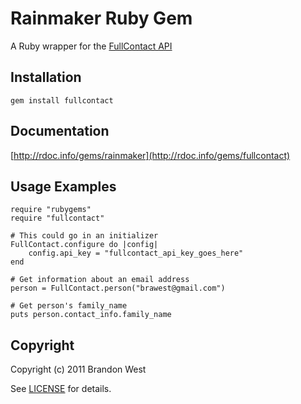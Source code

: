 Rainmaker Ruby Gem
====================
A Ruby wrapper for the [FullContact API](http://www.fullcontact.com/)

Installation
------------
    gem install fullcontact

Documentation
-------------
[http://rdoc.info/gems/rainmaker](http://rdoc.info/gems/fullcontact)

Usage Examples
--------------
    require "rubygems"
    require "fullcontact"

	# This could go in an initializer
	FullContact.configure do |config|
		config.api_key = "fullcontact_api_key_goes_here"
	end
	
    # Get information about an email address
    person = FullContact.person("brawest@gmail.com")

	# Get person's family_name
	puts person.contact_info.family_name

Copyright
---------
Copyright (c) 2011 Brandon West

See [LICENSE](https://github.com/brandonmwest/rainmaker/blob/master/LICENSE.md) for details.
